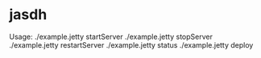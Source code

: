 jasdh
=====

Usage:
./example.jetty startServer
./example.jetty stopServer
./example.jetty restartServer
./example.jetty status
./example.jetty deploy
